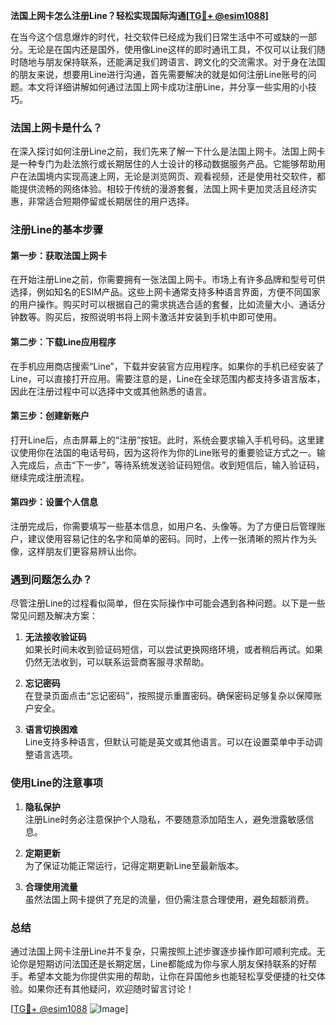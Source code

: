 **法国上网卡怎么注册Line？轻松实现国际沟通[[TG💪+ @esim1088](https://t.me/s/esim1088)]**

在当今这个信息爆炸的时代，社交软件已经成为我们日常生活中不可或缺的一部分。无论是在国内还是国外，使用像Line这样的即时通讯工具，不仅可以让我们随时随地与朋友保持联系，还能满足我们跨语言、跨文化的交流需求。对于身在法国的朋友来说，想要用Line进行沟通，首先需要解决的就是如何注册Line账号的问题。本文将详细讲解如何通过法国上网卡成功注册Line，并分享一些实用的小技巧。

### 法国上网卡是什么？

在深入探讨如何注册Line之前，我们先来了解一下什么是法国上网卡。法国上网卡是一种专门为赴法旅行或长期居住的人士设计的移动数据服务产品。它能够帮助用户在法国境内实现高速上网，无论是浏览网页、观看视频，还是使用社交软件，都能提供流畅的网络体验。相较于传统的漫游套餐，法国上网卡更加灵活且经济实惠，非常适合短期停留或长期居住的用户选择。

### 注册Line的基本步骤

#### 第一步：获取法国上网卡

在开始注册Line之前，你需要拥有一张法国上网卡。市场上有许多品牌和型号可供选择，例如知名的ESIM产品。这些上网卡通常支持多种语言界面，方便不同国家的用户操作。购买时可以根据自己的需求挑选合适的套餐，比如流量大小、通话分钟数等。购买后，按照说明书将上网卡激活并安装到手机中即可使用。

#### 第二步：下载Line应用程序

在手机应用商店搜索“Line”，下载并安装官方应用程序。如果你的手机已经安装了Line，可以直接打开应用。需要注意的是，Line在全球范围内都支持多语言版本，因此在注册过程中可以选择中文或其他熟悉的语言。

#### 第三步：创建新账户

打开Line后，点击屏幕上的“注册”按钮。此时，系统会要求输入手机号码。这里建议使用你在法国的电话号码，因为这将作为你的Line账号的重要验证方式之一。输入完成后，点击“下一步”，等待系统发送验证码短信。收到短信后，输入验证码，继续完成注册流程。

#### 第四步：设置个人信息

注册完成后，你需要填写一些基本信息，如用户名、头像等。为了方便日后管理账户，建议使用容易记住的名字和简单的密码。同时，上传一张清晰的照片作为头像，这样朋友们更容易辨认出你。

### 遇到问题怎么办？

尽管注册Line的过程看似简单，但在实际操作中可能会遇到各种问题。以下是一些常见问题及解决方案：

1. **无法接收验证码**  
   如果长时间未收到验证码短信，可以尝试更换网络环境，或者稍后再试。如果仍然无法收到，可以联系运营商客服寻求帮助。

2. **忘记密码**  
   在登录页面点击“忘记密码”，按照提示重置密码。确保密码足够复杂以保障账户安全。

3. **语言切换困难**  
   Line支持多种语言，但默认可能是英文或其他语言。可以在设置菜单中手动调整语言选项。

### 使用Line的注意事项

1. **隐私保护**  
   注册Line时务必注意保护个人隐私，不要随意添加陌生人，避免泄露敏感信息。

2. **定期更新**  
   为了保证功能正常运行，记得定期更新Line至最新版本。

3. **合理使用流量**  
   虽然法国上网卡提供了充足的流量，但仍需注意合理使用，避免超额消费。

### 总结

通过法国上网卡注册Line并不复杂，只需按照上述步骤逐步操作即可顺利完成。无论你是短期访问法国还是长期定居，Line都能成为你与家人朋友保持联系的好帮手。希望本文能为你提供实用的帮助，让你在异国他乡也能轻松享受便捷的社交体验。如果你还有其他疑问，欢迎随时留言讨论！

[[TG💪+ @esim1088](https://t.me/s/esim1088) ![Image](https://i.postimg.cc/4NQfJmqS/Snipaste-2025-05-13-00-14-12.png)]